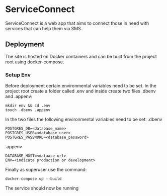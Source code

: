 # ServiceConnect
ServiceConnect is a web app that aims to connect those in need with services that can help them via SMS.

## Deployment
The site is hosted on Docker containers and can be built from the project root using docker-compose.  
### Setup Env
Before deployment certain environmental variables need to be set.  In the project root create a folder called .env and inside create two files .dbenv and .appenv:
```
mkdir env && cd .env
touch .dbenv .appenv
```
In the two files the following environmental variables need to be set:
.dbenv
```
POSTGRES_DB=<database_name>
POSTGRES_USER=<database_user>
POSTGRES_PASSWORD=<database_password>
```
.appenv
```
DATABASE_HOST=<dataase url>
ENV=<indicate production or development>
```
Finally as superuser use the command:
```
docker-compose up --build
```
The service should now be running
